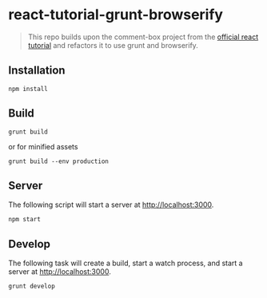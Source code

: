 # react-tutorial-grunt-browserify

>	This repo builds upon the comment-box project from the [official react tutorial](http://facebook.github.io/react/docs/tutorial.html) and refactors it to use grunt and browserify.


## Installation

```
npm install
```

## Build

```
grunt build
```

or for minified assets

```
grunt build --env production
```

## Server

The following script will start a server at
[http://localhost:3000](http://localhost:3000).

```
npm start
```

## Develop

The following task will create a build, start a watch process, and start a
server at [http://localhost:3000](http://localhost:3000).

```
grunt develop
```
